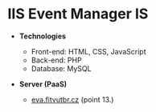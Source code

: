 # IIS Event Manager IS



+ **Technologies**
    - Front-end: HTML, CSS, JavaScript
    - Back-end: PHP
    - Database: MySQL

+ **Server (PaaS)**
    - [eva.fitvutbr.cz](https://www.fit.vut.cz/units/cvt/faq/.cs) (point 13.)


